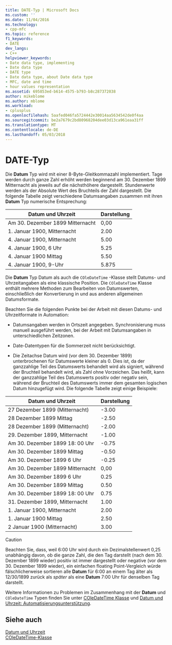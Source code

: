 ```yaml
---
title: DATE-Typ | Microsoft Docs
ms.custom: ''
ms.date: 11/04/2016
ms.technology:
- cpp-mfc
ms.topic: reference
f1_keywords:
- DATE
dev_langs:
- C++
helpviewer_keywords:
- Date data type, implementing
- Date data type
- DATE type
- Date data type, about Date data type
- MFC, date and time
- hour values representation
ms.assetid: 695853ed-b614-4575-b793-b8c287372038
author: mikeblome
ms.author: mblome
ms.workload:
- cplusplus
ms.openlocfilehash: 5aafed046fa5724442e30014aa5634542de0f4aa
ms.sourcegitcommit: be2a7679c2bd80968204dee03d13ca961eaa31ff
ms.translationtype: MT
ms.contentlocale: de-DE
ms.lasthandoff: 05/03/2018
---
```

# <a name="date-type"></a>DATE-Typ
Die **Datum** Typ wird mit einer 8-Byte-Gleitkommazahl implementiert. Tage werden durch ganze Zahl erhöht werden beginnend am 30. Dezember 1899 Mitternacht als jeweils auf die nächsthöhere dargestellt. Stundenwerte werden als der Absolute Wert des Bruchteils der Zahl dargestellt. Die folgende Tabelle zeigt verschiedene Datumsangaben zusammen mit ihren **Datum** Typ numerische Entsprechung:  
  
|Datum und Uhrzeit|Darstellung|  
|-------------------|--------------------|  
|Am 30. Dezember 1899 Mitternacht|0,00|  
|1. Januar 1900, Mitternacht|2.00|  
|4. Januar 1900, Mitternacht|5.00|  
|4. Januar 1900, 6 Uhr|5.25|  
|4. Januar 1900 Mittag|5.50|  
|4. Januar 1900, 9-Uhr|5.875|  
  
 Die **Datum** Typ Datum als auch die `COleDateTime` -Klasse stellt Datums- und Uhrzeitangaben als eine klassische Position. Die `COleDateTime` Klasse enthält mehrere Methoden zum Bearbeiten von Datumswerten, einschließlich der Konvertierung in und aus anderen allgemeinen Datumsformate.  
  
 Beachten Sie die folgenden Punkte bei der Arbeit mit diesen Datums- und Uhrzeitformate in Automation:  
  
-   Datumsangaben werden in Ortszeit angegeben. Synchronisierung muss manuell ausgeführt werden, bei der Arbeit mit Datumsangaben in unterschiedlichen Zeitzonen.  
  
-   Date-Datentypen für die Sommerzeit nicht berücksichtigt.  
  
-   Die Zeitachse Datum wird (vor dem 30. Dezember 1899) unterbrochenen für Datumswerte kleiner als 0. Dies ist, da der ganzzahlige Teil des Datumswerts behandelt wird als signiert, während der Bruchteil behandelt wird, als Zahl ohne Vorzeichen. Das heißt, kann der ganzzahlige Teil des Datumswerts positiv oder negativ sein, während der Bruchteil des Datumswerts immer dem gesamten logischen Datum hinzugefügt wird. Die folgende Tabelle zeigt einige Beispiele:  
  
|Datum und Uhrzeit|Darstellung|  
|-------------------|--------------------|  
|27 Dezember 1899 (Mitternacht)|-3.00|  
|28 Dezember 1899 Mittag|-2.50|  
|28 Dezember 1899 (Mitternacht)|-2.00|  
|29. Dezember 1899, Mitternacht|-1.00|  
|Am 30. Dezember 1899 18: 00 Uhr|-0.75|  
|Am 30. Dezember 1899 Mittag|-0.50|  
|Am 30. Dezember 1899 6 Uhr|-0.25|  
|Am 30. Dezember 1899 Mitternacht|0,00|  
|Am 30. Dezember 1899 6 Uhr|0.25|  
|Am 30. Dezember 1899 Mittag|0.50|  
|Am 30. Dezember 1899 18: 00 Uhr|0.75|  
|31. Dezember 1899, Mitternacht|1.00|  
|1. Januar 1900, Mitternacht|2.00|  
|1. Januar 1900 Mittag|2.50|  
|2 Januar 1900 (Mitternacht)|3.00|  
  
> [!CAUTION]
>  Beachten Sie, dass, weil 6:00 Uhr wird durch ein Dezimalstellenwert 0,25 unabhängig davon, ob die ganze Zahl, die den Tag darstellt (nach dem 30. Dezember 1899 wieder) positiv ist immer dargestellt oder negative (vor dem 30. Dezember 1899 wieder), ein einfachen floating Point-Vergleich würde fälschlicherweise sortieren alle **Datum** für 6:00 an einem Tag älter als 12/30/1899 zurück als *später* als eine **Datum** 7:00 Uhr für denselben Tag darstellt.  
  
 Weitere Informationen zu Problemen im Zusammenhang mit der **Datum** und `COleDateTime` Typen finden Sie unter [COleDateTime Klasse](../atl-mfc-shared/reference/coledatetime-class.md) und [Datum und Uhrzeit: Automatisierungsunterstützung](../atl-mfc-shared/date-and-time-automation-support.md).  
  
## <a name="see-also"></a>Siehe auch  
 [Datum und Uhrzeit](../atl-mfc-shared/date-and-time.md)   
 [COleDateTime-Klasse](../atl-mfc-shared/reference/coledatetime-class.md)

